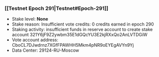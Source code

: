 ### [[Testnet Epoch 291|Testnet#Epoch-291]]
* Stake level: **None**
* Stake reason: Insufficient vote credits: 0 credits earned in epoch 290
* Staking activity: insufficient funds in reserve account to create stake account 321Y6jF9Z2ywbm35E1dGQcYU3E2kjRXxQo2AnLVTDGiW
* Vote account address: CboCL7DJwdrnz7XGfFPAWHH5Mkm4pNR9oEYEgAVYn9Yj
* Data Center: 29124-RU-Moscow